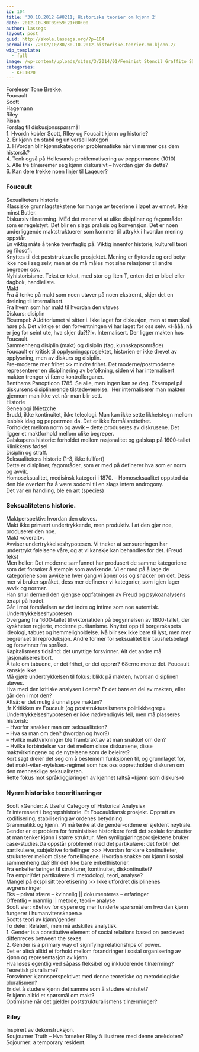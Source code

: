 ```yaml
---
id: 104
title: '30.10.2012 &#8211; Historiske teorier om kjønn 2'
date: 2012-10-30T09:59:21+00:00
author: lassegs
layout: post
guid: http://skole.lassegs.org/?p=104
permalink: /2012/10/30/30-10-2012-historiske-teorier-om-kjonn-2/
wip_template:
  - full
image: /wp-content/uploads/sites/3/2014/01/Feminist_Stencil_Graffito_São_Paulo_March_2012-14.jpg
categories:
  - KFL1020
---
```

<div>
  Foreleser Tone Brekke.
</div>

<div>
</div>

<div>
  Foucault
</div>

<div>
  Scott
</div>

<div>
  Hagemann
</div>

<div>
  Riley
</div>

<div>
  Pisan
</div>

<div>
</div>

<div>
  Forslag til diskusjonsspørsmål
</div>

<div>
  1. Hvordn kobler Scott, RIley og Foucailt kjønn og historie?
</div>

<div>
  2. Er kjønn en stabil og universell kategori
</div>

<div>
  3. HVordan blir kjønnskategorier problematiske når vi nærmer oss dem historsik?
</div>

<div>
  4. Tenk også på Hellesunds problematisering av peppermøene (1010)
</div>

<div>
  5. Alle tre tilnæremer seg kjønn diskursivt &#8211; hvordan gjør de dette?
</div>

<div>
  6. Kan dere trekke noen linjer til Laqeuer?
</div>

<div>
</div>

### Foucault

<div>
  Sexualitetens historie
</div>

<div>
  Klassiske grunnlagstekstene for mange av teoeriene i løpet av emnet. Ikke minst Butler.
</div>

<div>
  Diskursiv tilnærming. MEd det mener vi at ulike disipliner og fagområder som er regelstyrt. Det blir en slags praksis og konvensjon. Det er noen underliggende maktstruktuerer som kommer til uttrykk i hvordan mening oppstår.
</div>

<div>
  En viktig måte å tenke tverrfaglig på. Viktig innenfor historie, kulturell teori og filosofi.
</div>

<div>
  Knyttes til det poststrukturelle prosjektet. Mening er flytende og ord betyr ikke noe i seg selv, men at de må måles mot sine relasjoner til andre begreper osv.
</div>

<div>
  Nyhistorisisme. Tekst er tekst, med stor og liten T, enten det er bibel eller dagbok, handleliste.
</div>

<div>
</div>

<div>
  Makt
</div>

<div>
  Fra å tenke på makt som noen utøver på noen ekstrernt, skjer det en dreining til internalisert.
</div>

<div>
  Fra hvem som har makt til hvordan den utøves
</div>

<div>
  Diskurs: disiplin
</div>

<div>
  Eksempel: AUditoriumet vi sitter i. Ikke laget for diskusjon, men at man skal høre på. Det viktige er den forventningen vi har laget for oss selv. &laquo;Hååå, nå er jeg for seint ute, hva skjer da?!?!&raquo;. Internalisert. Der ligger makten hos Foucault.
</div>

<div>
  Sammenheng disiplin (makt) og disiplin (fag, kunnskapsområde)
</div>

<div>
  Foucault er kritisk til opplysningsprosjektet, historien er ikke drevet av opplysning, men av diskurs og disiplin.
</div>

<div>
  Pre-moderne mer frihet >> mindre frihet. Det moderne/postmoderne representerer en disiplinering av befolkning, siden vi har internalisert makten trenger vi færre kontrollorganer.
</div>

<div>
  Benthams Panopticon 1785. Se alle, men ingen kan se deg. Eksempel på diskursens disiplinerende tilstedeværelse.  Her internaliserer man makten gjennom man ikke vet når man blir sett.
</div>

<div>
</div>

<div>
  Historie
</div>

<div>
  Genealogi (Nietzche
</div>

<div>
  Brudd, ikke kontinuitet, ikke teleologi. Man kan ikke sette likhetstegn mellom lesbisk idag og peppermøe da. Det er ikke formålsrettethet.
</div>

<div>
  Forholdet mellom norm og avvik &#8211; dette produseres av diskrusene. Det ligger et maktforhold mellom ulike begreper.
</div>

<div>
</div>

<div>
  Galskapens historie: forholdet mellom rasjonalitet og galskap på 1600-tallet
</div>

<div>
  Klinikkens fødsel
</div>

<div>
  Disiplin og straff.
</div>

<div>
  Seksualitetens historie (1-3, ikke fullført)
</div>

<div>
  Dette er disipliner, fagområder, som er med på definerer hva som er norm og avvik.
</div>

<div>
</div>

<div>
  Homoseksualitet, medisinsk kategori i 1870. &#8211; Homoseksualitet oppstod da den ble overført fra å være sodomi til en slags intern androgony.
</div>

<div>
  Det var en handling, ble en art (species)
</div>

<div>
</div>

### Seksualitetens historie.

<div>
  Maktperspektiv: hvordan den utøves.
</div>

<div>
  Makt ikke primært undertrykkende, men produktiv. I at den gjør noe, produserer den noe.
</div>

<div>
  Makt &laquo;overalt&raquo;.
</div>

<div>
  Avviser undertrykkelseshypotesen. Vi tneker at sensureringen har undertrykt følelsene våre, og at vi kanskje kan behandles for det. (Freud feks)
</div>

<div>
  Men heller: Det moderne samfunnet har produsert de samme kategoriene som det forsøker å stemple som avvikende. Vi er med på å lage de kategoriene som avvikene hver gang vi åpner oss og snakker om det. Dess mer vi bruker språket, dess mer definerer vi kategorier, som igjen lager avvik og normer.
</div>

<div>
</div>

<div>
  Han snur dermed den gjengse oppfatningen av Freud og psykoanalysens terapi på hodet.
</div>

<div>
  Går i mot forståelsen av det indre og intime som noe autentisk.
</div>

<div>
</div>

<div>
  Undertrykkelseshypotesen
</div>

<div>
  Overgang fra 1600-tallet til viktoriatiden på begynnelsen av 1800-tallet, der kyskheten regjerte, moderne puritanisme. Knyttet opp til borgerskapets ideologi, tabuet og hemmeligholdelse. Nå blir sex ikke bare til lyst, men mer begrenset til reproduksjon. Andre former for seksualitet blir taushetsbelagt og forsvinner fra språket.
</div>

<div>
  Kapitalismens tidsånd: det unyttige forsvinner. Alt det andre må rasjonaliseres bort.
</div>

<div>
</div>

<div>
  Å tale om tabuene, er det frihet, er det opprør? 68erne mente det. Foucault kanskje ikke.
</div>

<div>
</div>

<div>
  Må gjøre undertrykkelsen til fokus: blikk på makten, hvordan disiplinen utøves.
</div>

<div>
  Hva med den kritiske analysen i dette? Er det bare en del av makten, eller går den i mot den?
</div>

<div>
  Altså: er det mulig å unnslippe makten?
</div>

<div>
  jfr Kritikken av Foucault (og poststrukturalismens politikkbegrep=
</div>

<div>
</div>

<div>
  Undertrykkelseshypotesen er ikke nødvendigvis feil, men må plasseres historisk:
</div>

<div>
  &#8211; Hvorfor snakker man om seksualiteten?
</div>

<div>
  &#8211; Hva sa man om den? (hvordan og hvor?)
</div>

<div>
  &#8211; Hvilke maktvirkninger ble frambrakt av at man snakket om den?
</div>

<div>
  &#8211; Hvilke forbindelser var det mellom disse diskursene, disse maktvirkningene og de nytelsene som de beleiret?
</div>

<div>
  Kort sagt dreier det seg om å bestemem funksjonen til, og grunnlaget for, det makt-viten-nytelses-regimet som hos oss opprettholder diskuren om den mennesklige seksualiteten.
</div>

<div>
</div>

<div>
  Rette fokus mot språkliggjøringen av kjønnet (altså &laquo;kjønn som diskurs&raquo;)
</div>

<div>
</div>

<div>
</div>

### Nyere historiske teoeritiseringer

<div>
  Scott &laquo;Gender: A Useful Category of Historical Analysis&raquo;
</div>

<div>
  Er interessert i begrepshistorie. Et Foucauldiansk prosjekt. Opptatt av kodifisering, stabilisering av ordenes betydning.
</div>

<div>
  Grammatikk og kjønn. Vi må tenke at de gender-ordene er sjeldent nøytrale.
</div>

<div>
</div>

<div>
  Gender er et problem for feministiske historikere fordi det sosiale forutsetter at man tenker kjønn i større struktur. Men synliggjøringsprosjektene bruker case-studies.Da oppstår problemet med det partikulære: det forblir det partikulære, subjektive fortellinger >>> Hvordan forklare kontinuiteter, strukuterer mellom disse fortellingene. Hvordan snakke om kjønn i sosial sammenheng da? Blir det ikke bare enkelthistorier.
</div>

<div>
  Fra enkelterfaringer til strukturer, kontinuitet, diskontinuitet?
</div>

<div>
  Fra empiri/det partikulære til metodologi, teori, analyse?
</div>

<div>
</div>

<div>
  Mangel på eksplisitt teoretisering >> Ikke utfordret disiplinenes avgrensninger
</div>

<div>
  Eks &#8211; privat sfære &#8211; kvinnelig || dokumenteres &#8211; erfaringer
</div>

<div>
  Offentlig &#8211; mannlig || metode, teori &#8211; analyse
</div>

<div>
  Scott sier: &laquo;Behov for dypere og mer funderte spørsmål om hvordan kjønn fungerer i humanvitenskapen.&raquo;
</div>

<div>
</div>

<div>
  Scotts teori av kjønn/gender
</div>

<div>
  To deler: Relatert, men må adskilles analytisk.
</div>

<div>
  1. Gender is a constitutive element of social relations based on percieved diffenreces between the sexes
</div>

<div>
  2. Gender is a primary way of signifying relationships of power.
</div>

<div>
</div>

<div>
  Det er altså alltid et forhold mellom forandringer i sosial organisering av kjønn og representasjon av kjønn.
</div>

<div>
  Hva løses egentlig ved såpass fleksibel og inkluderende tilnærming? Teoretisk pluralisme?
</div>

<div>
  Forsvinner kjønnsperspektivet med denne teoretiske og metodologiske pluralismen?
</div>

<div>
  Er det å studere kjønn det samme som å studere etnisitet?
</div>

<div>
  Er kjønn alltid et spørsmål om makt?
</div>

<div>
  Optimisme når det gjelder poststrukturalismens tilnærminger?
</div>

<div>
</div>

### Riley

<div>
  Inspirert av dekonstruksjon.
</div>

<div>
  Soujourner Truth &#8211; Hva forsøker Riley å illustrere med denne anekdoten? Sojourner: a temporary resident.
</div>